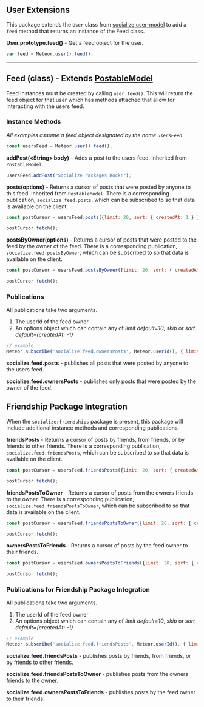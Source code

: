 ## User Extensions ##

This package extends the `User` class from [socialize:user-model][2] to add a `feed` method that returns an instance of the Feed class.

**User.prototype.feed()** - Get a feed object for the user.

```javascript
var feed = Meteor.user().feed();
```
---

## Feed (class) - Extends [PostableModel][1] ##

Feed instances must be created by calling `user.feed()`. This will return the feed object for that user which has methods attached that allow for interacting with the users feed.

### Instance Methods ###

*All examples assume a feed object designated by the name `usersFeed`*

```javascript
const usersFeed = Meteor.user().feed();
```

**addPost(&lt;String&gt; body)** - Adds a post to the users feed. Inherited from `PostableModel`.

```javascript
usersFeed.addPost("Socialize Packages Rock!");
```

**posts(options)** - Returns a cursor of posts that were posted by anyone to this feed. Inherited from `PostableModel`. There is a corresponding publication, `socialize.feed.posts`, which can be subscribed to so that data is available on the client.

```javascript
const postCursor = usersFeed.posts({limit: 20, sort: { createdAt: 1 } });

postCursor.fetch();
```

**postsByOwner(options)** - Returns a cursor of posts that were posted to the feed by the owner of the feed. There is a corresponding publication, `socialize.feed.postsByOwner`, which can be subscribed to so that data is available on the client.

```javascript
const postCursor = usersFeed.postsByOwner({limit: 20, sort: { createdAt: 1 } });

postCursor.fetch();
```

### Publications ###
All publications take two arguments.

1. The userId of the feed owner
2. An options object which can contain any of *limit default=10*, *skip* or *sort default={createdAt: -1}*

```javascript
// example
Meteor.subscribe('socialize.feed.ownersPosts', Meteor.userId(), { limit: 20, sort: { createdAt: 1 } });
```

**socialize.feed.posts** - publishes all posts that were posted by anyone to the users feed.

**socialize.feed.ownersPosts** - publishes only posts that were posted by the owner of the feed.

## Friendship Package Integration ##

When the `socialize:friendships` package is present, this package will include additional instance methods and corresponding publications.

**friendsPosts** - Returns a cursor of posts by friends, from friends, or by friends to other friends. There is a corresponding publication, `socialize.feed.friendsPosts`, which can be subscribed to so that data is available on the client.

```javascript
const postCursor = usersFeed.friendsPosts({limit: 20, sort: { createdAt: 1 } });

postCursor.fetch();
```

**friendsPostsToOwner** - Returns a cursor of posts from the owners friends to the owner. There is a corresponding publication, `socialize.feed.friendsPostsToOwner`, which can be subscribed to so that data is available on the client.

```javascript
const postCursor = usersFeed.friendsPostsToOwner({limit: 20, sort: { createdAt: 1 } });

postCursor.fetch();
```

**ownersPostsToFriends** - Returns a cursor of posts by the feed owner to their friends.

```javascript
const postCursor = usersFeed.ownersPostsToFriends({limit: 20, sort: { createdAt: 1 } });

postCursor.fetch();
```

### Publications for Friendship Package Integration ###
All publications take two arguments.

1. The userId of the feed owner
2. An options object which can contain any of *limit default=10*, *skip* or *sort default={createdAt: -1}*

```javascript
// example
Meteor.subscribe('socialize.feed.friendsPosts', Meteor.userId(), { limit: 20, sort: { createdAt: 1 } });
```

**socialize.feed.friendsPosts** - publishes posts by friends, from friends, or by friends to other friends.

**socialize.feed.friendsPostsToOwner** - publishes posts from the owners friends to the owner.

**socialize.feed.ownersPostsToFriends** - publishes posts by the feed owner to their friends.



[1]: https://github.com/copleykj/socialize-postable
[2]: https://github.com/copleykj/socialize-user-model
